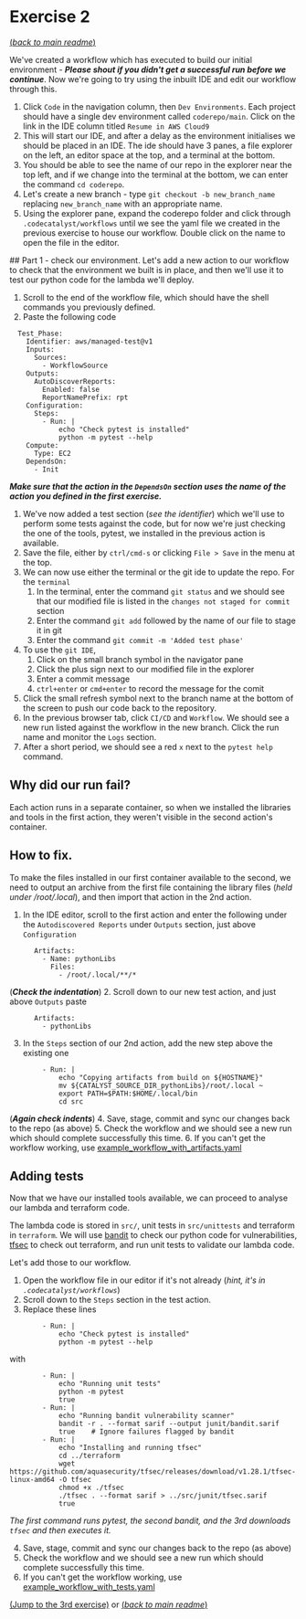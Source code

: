 # Exercise 2
[(_back to main readme_)](../README.md)

We've created a workflow which has executed to build our initial environment - ***Please shout if you didn't get a successful run before we continue***.
Now we're going to try using the inbuilt IDE and edit our workflow through this.
1. Click `Code` in the navigation column, then `Dev Environments`. Each project should have a single dev environment called `coderepo/main`. Click on the link in the IDE column titled `Resume in AWS Cloud9`
2. This will start our IDE, and after a delay as the environment initialises we should be placed in an IDE. The ide should have 3 panes, a file explorer on the left, an editor space at the top, and a terminal at the bottom.
3. You should be able to see the name of our repo in the explorer near the top left, and if we change into the terminal at the bottom, we can enter the command `cd coderepo`.
4. Let's create a new branch - type `git checkout -b new_branch_name` replacing `new_branch_name` with an appropriate name.
5. Using the explorer pane, expand the coderepo folder and click through `.codecatalyst/workflows` until we see the yaml file we created in the previous exercise to house our workflow. Double click on the name to open the file in the editor.

## Part 1 - check our environment.
Let's add a new action to our workflow to check that the environment we built is in place, and then we'll use it to test our python code for the lambda we'll deploy.
1. Scroll to the end of the workflow file, which should have the shell commands you previously defined.
2. Paste the following code
```  
  Test_Phase:
    Identifier: aws/managed-test@v1
    Inputs:
      Sources:
        - WorkflowSource
    Outputs:
      AutoDiscoverReports:
        Enabled: false
        ReportNamePrefix: rpt
    Configuration:
      Steps:
        - Run: |
            echo "Check pytest is installed"
            python -m pytest --help
    Compute:
      Type: EC2
    DependsOn:
      - Init
```
***Make sure that the action in the `DependsOn` section uses the name of the action you defined in the first exercise.***
1. We've now added a test section (_see the identifier_) which we'll use to perform some tests against the code, but for now we're just checking the one of the tools, pytest, we installed in the previous action is available.
2. Save the file, either by `ctrl/cmd-s` or clicking `File > Save` in the menu at the top.
3. We can now use either the terminal or the git ide to update the repo. For the `terminal`
   1. In the terminal, enter the command `git status` and we should see that our modified file is listed in the `changes not staged for commit` section
   2. Enter the command `git add` followed by the name of our file to stage it in git
   3. Enter the command `git commit -m 'Added test phase'`
4. To use the `git IDE`, 
   1. Click on the small branch symbol in the navigator pane
   2. Click the plus sign next to our modified file in the explorer
   3. Enter a commit message
   4. `ctrl+enter` or `cmd+enter` to record the message for the comit
5. Click the small refresh symbol next to the branch name at the bottom of the screen to push our code back to the repository.
6. In the previous browser tab, click `CI/CD` and `Workflow`. We should see a new run listed against the workflow in the new branch. Click the run name and monitor the `Logs` section.
7. After a short period, we should see a red `x` next to the `pytest help` command.

## Why did our run fail?
Each action runs in a separate container, so when we installed the libraries and tools in the first action, they weren't visible in the second action's container.

## How to fix.
To make the files installed in our first container available to the second, we need to output an archive from the first file containing the library files (_held under /root/.local_), and then import that action in the 2nd action.

1. In the IDE editor, scroll to the first action and enter the following under the `Autodiscovered Reports` under `Outputs` section, just above `Configuration`
```
      Artifacts:
        - Name: pythonLibs
          Files:
            - /root/.local/**/*
```
(***Check the indentation***)
2. Scroll down to our new test action, and just above `Outputs` paste
```
      Artifacts:
        - pythonLibs
```
3. In the `Steps` section of our 2nd action, add the new step above the existing one
```
        - Run: |
            echo "Copying artifacts from build on ${HOSTNAME}"
            mv ${CATALYST_SOURCE_DIR_pythonLibs}/root/.local ~
            export PATH=$PATH:$HOME/.local/bin
            cd src
```
(***Again check indents***)
4. Save, stage, commit and sync our changes back to the repo (as above)
5. Check the workflow and we should see a new run which should complete successfully this time.
6. If you can't get the workflow working, use [example_workflow_with_artifacts.yaml](example_workflow_with_artifacts.yaml)

## Adding tests
Now that we have our installed tools available, we can proceed to analyse our lambda and terraform code. 

The lambda code is stored in `src/`, unit tests in `src/unittests` and terraform in `terraform`. We will use [bandit](https://pypi.org/project/bandit/) to check our python code for vulnerabilities, [tfsec](https://aquasecurity.github.io/tfsec) to check out terraform, and run unit tests to validate our lambda code.

Let's add those to our workflow.

1. Open the workflow file in our editor if it's not already (_hint, it's in `.codecatalyst/workflows`_)
2. Scroll down to the `Steps` section in the test action.
3. Replace these lines
```
        - Run: |
            echo "Check pytest is installed"
            python -m pytest --help
```
with
```
        - Run: |
            echo "Running unit tests"
            python -m pytest
            true
        - Run: |
            echo "Running bandit vulnerability scanner"
            bandit -r . --format sarif --output junit/bandit.sarif
            true    # Ignore failures flagged by bandit
        - Run: |
            echo "Installing and running tfsec"
            cd ../terraform
            wget https://github.com/aquasecurity/tfsec/releases/download/v1.28.1/tfsec-linux-amd64 -O tfsec
            chmod +x ./tfsec
            ./tfsec . --format sarif > ../src/junit/tfsec.sarif
            true
```
*The first command runs pytest, the second bandit, and the 3rd downloads `tfsec` and then executes it.*

4. Save, stage, commit and sync our changes back to the repo (as above)
5. Check the workflow and we should see a new run which should complete successfully this time.
6. If you can't get the workflow working, use [example_workflow_with_tests.yaml](example_workflow_with_tests.yaml)



[(Jump to the 3rd exercise)](../step3/README.md) or [(_back to main readme_)](../README.md)